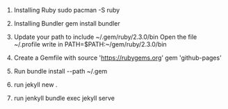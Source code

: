 
1. Installing Ruby
    sudo pacman -S ruby

2. Installing Bundler
    gem install bundler

3. Update your path to include ~/.gem/ruby/2.3.0/bin
    Open the file ~/.profile
    write in PATH=$PATH:~/gem/ruby/2.3.0/bin

3. Create a Gemfile with
    source 'https://rubygems.org'
    gem 'github-pages'

5. Run 
    bundle install --path ~/.gem

6. run jekyll new .

7. run jenkyll
    bundle exec jekyll serve




